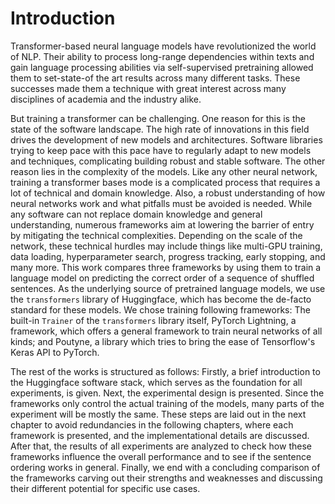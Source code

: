 # Introduction

Transformer-based neural language models have revolutionized the world of NLP.
Their ability to process long-range dependencies within texts and gain language processing abilities via self-supervised pretraining allowed them to set-state-of the art results across many different tasks.
These successes made them a technique with great interest across many disciplines of academia and the industry alike.

But training a transformer can be challenging.
One reason for this is the state of the software landscape.
The high rate of innovations in this field drives the development of new models and architectures.
Software libraries trying to keep pace with this pace have to regularly adapt to new models and techniques, complicating building robust and stable software.
The other reason lies in the complexity of the models.
Like any other neural network, training a transformer bases mode is a complicated process that requires a lot of technical and domain knowledge.
Also, a robust understanding of how neural networks work and what pitfalls must be avoided is needed.
While any software can not replace domain knowledge and general understanding, numerous frameworks aim at lowering the barrier of entry by mitigating the technical complexities.
Depending on the scale of the network, these technical hurdles may include things like multi-GPU training, data loading, hyperparameter search, progress tracking, early stopping, and many more.
This work compares three frameworks by using them to train a language model on predicting the correct order of a sequence of shuffled sentences.
As the underlying source of pretrained language models, we use the `transformers` library of Huggingface, which has become the de-facto standard for these models.
We chose training following frameworks: The built-in `Trainer` of the `transformers` library itself, PyTorch Lightning, a framework, which offers a general framework to train neural networks of all kinds; and Poutyne, a library which tries to bring the ease of Tensorflow's Keras API to PyTorch.

The rest of the works is structured as follows:
Firstly, a brief introduction to the Huggingface software stack, which serves as the foundation for all experiments, is given.
Next, the experimental design is presented. Since the frameworks only control the actual training of the models, many parts of the experiment will be mostly the same.
These steps are laid out in the next chapter to avoid redundancies in the following chapters, where each framework is presented, and the implementational details are discussed.
After that, the results of all experiments are analyzed to check how these frameworks influence the overall performance and to see if the sentence ordering works in general.
Finally, we end with a concluding comparison of the frameworks carving out their strengths and weaknesses and discussing their different potential for specific use cases.
